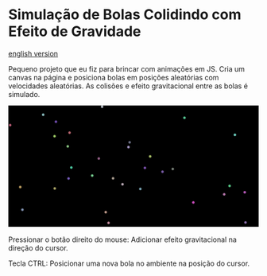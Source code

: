 # Simulação de Bolas Colidindo com Efeito de Gravidade

[english version](README.md)

Pequeno projeto que eu fiz para brincar com animações em JS. Cria um
canvas na página e posiciona bolas em posições aleatórias com velocidades
aleatórias. As colisões e efeito gravitacional entre as bolas é simulado.

![img.png](img.png)

Pressionar o botão direito do mouse: Adicionar efeito gravitacional na
direção do cursor.

Tecla CTRL: Posicionar uma nova bola no ambiente na posição do cursor.